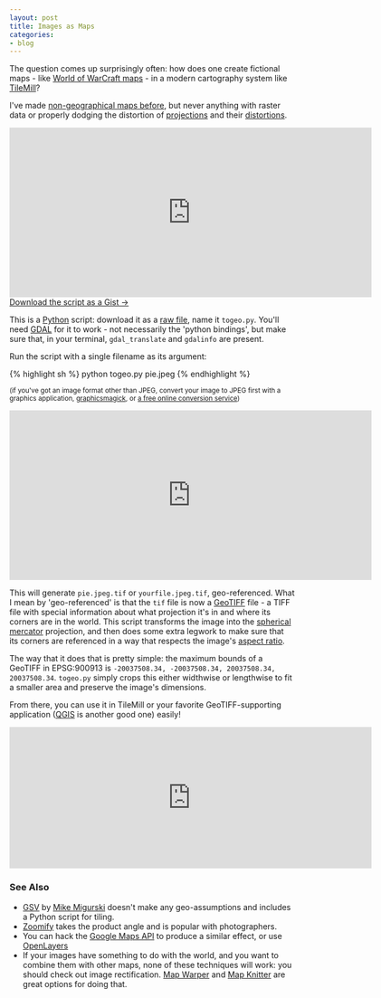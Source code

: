 ```yaml
---
layout: post
title: Images as Maps
categories:
- blog
---
```


The question comes up surprisingly often: how does one create fictional maps -
like [World of WarCraft maps](http://mapwow.com/) -
in a modern cartography system like [TileMill](http://mapbox.com/tilemill/)?

I've made [non-geographical maps before](https://tiles.mapbox.com/tmcw/map/maze), but
never anything with raster data or properly dodging the distortion of
[projections](http://macwright.org/2012/01/27/projections-understanding.html) and
their [distortions](http://macwright.org/2012/02/02/rhumb-lines-great-circles.html).

<iframe width='640' height='300' frameBorder='0' src='http://a.tiles.mapbox.com/v3/tmcw.blue-marble-sphere.html#2/0.000/-56.250'></iframe>

<div class='link-block'>
  <a href='https://gist.github.com/3326365'>Download the script as a Gist →</a>
</div>

This is a [Python](http://www.python.org/) script: download
it as a [raw file](https://raw.github.com/gist/3326365/ea6ce42d866e33b67f610208b602420dee29fea8/togeo.py),
name it `togeo.py`. You'll need [GDAL](http://www.gdal.org/) for
it to work - not necessarily the 'python bindings', but make sure that,
in your terminal, `gdal_translate` and `gdalinfo` are present.

Run the script with a single filename as its argument:

{% highlight sh %}
python togeo.py pie.jpeg
{% endhighlight %}

<small>(if you've got an image format other than JPEG, convert your image to JPEG
first with a graphics application, [graphicsmagick](http://www.graphicsmagick.org/),
or [a free online conversion service](http://www.zamzar.com/))</small>

<iframe width='640' height='300' frameBorder='0' src='http://a.tiles.mapbox.com/v3/tmcw.sombrero-galaxy.html#2/4.215/-50.361'></iframe>

This will generate `pie.jpeg.tif` or `yourfile.jpeg.tif`, geo-referenced.
What I mean by 'geo-referenced' is that the `tif` file is now a [GeoTIFF](http://geotiff.osgeo.org/)
file - a TIFF file with special information about what projection it's in
and where its corners are in the world. This script transforms the image
into the [spherical mercator](http://en.wikipedia.org/wiki/Transverse_Mercator_projection) projection,
and then does some extra legwork to make sure that its corners are referenced
in a way that respects the image's [aspect ratio](http://bit.ly/SaCBFk).

The way that it does that is pretty simple: the maximum bounds of a GeoTIFF
in EPSG:900913 is `-20037508.34, -20037508.34, 20037508.34, 20037508.34`.
`togeo.py` simply crops this either widthwise or lengthwise to fit a
smaller area and preserve the image's dimensions.

From there, you can use it in TileMill or your favorite GeoTIFF-supporting
application ([QGIS](http://www.qgis.org/) is another good one) easily!

<iframe width='640' height='250' frameBorder='0' src='http://a.tiles.mapbox.com/v3/tmcw.map-5qadc7q9.html#4/10.380/-134.187'></iframe>

### See Also

* [GSV](http://mike.teczno.com/giant/pan/) by [Mike Migurski](http://mike.teczno.com/)
  doesn't make any geo-assumptions and includes a Python script for tiling.
* [Zoomify](http://www.zoomify.com/) takes the product angle and is popular
  with photographers.
* You can hack the [Google Maps API](https://developers.google.com/maps/documentation/javascript/reference) to
  produce a similar effect, or use [OpenLayers](http://openlayers.org/)
* If your images have something to do with the world, and you want to combine
  them with other maps, none of these techniques will work: you should check
  out image rectification. [Map Warper](http://mapwarper.net/) and
  [Map Knitter](http://mapknitter.org/) are great options for doing that.
